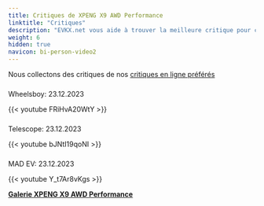 ```yaml
---
title: Critiques de XPENG X9 AWD Performance
linktitle: "Critiques"
description: "EVKX.net vous aide à trouver la meilleure critique pour ce modèle."
weight: 6
hidden: true
navicon: bi-person-video2
---
```

Nous collectons des critiques de nos [critiques en ligne préférés](../../../../../guides/evreviewers/)

<div class="container text-center shadow p-2 pe-4 mb-5 bg-body-tertiary rounded border">
<h3></h3>
<p>Wheelsboy: 23.12.2023</p>

{{< youtube FRiHvA20WtY >}}

</div>
<div class="container text-center shadow p-2 pe-4 mb-5 bg-body-tertiary rounded border">
<h3></h3>
<p>Telescope: 23.12.2023</p>

{{< youtube bJNtI19qoNI >}}

</div>
<div class="container text-center shadow p-2 pe-4 mb-5 bg-body-tertiary rounded border">
<h3></h3>
<p>MAD EV: 23.12.2023</p>

{{< youtube Y_t7Ar8vKgs >}}

</div>
<div class="mt-3 mb-3">
<a href="../gallery/" class="text-decoration-none text-black">
<strong><i class="bi-arrow-left"></i>Galerie  </strong>
</a>
<a href="../" class="text-decoration-none text-black float-end">
<strong>XPENG X9 AWD Performance <i class="bi-arrow-right"></i></strong>
</a>
</div>
